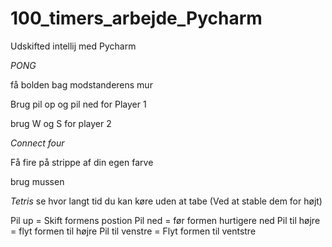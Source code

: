 # 100_timers_arbejde_Pycharm
Udskifted intellij med Pycharm




*PONG*

få bolden bag modstanderens mur

Brug pil op og pil ned for Player 1 

brug W og S for player 2


*Connect four*

Få fire på strippe af din egen farve

brug mussen


*Tetris*
se hvor langt tid du kan køre uden at tabe (Ved at stable dem for højt)

Pil up = Skift formens postion
Pil ned = før formen hurtigere ned
Pil til højre = flyt formen til højre
Pil til venstre = Flyt formen til ventstre
